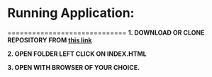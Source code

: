 # Running Application: 
=============================
**1. DOWNLOAD OR CLONE REPOSITORY FROM [this link](https://github.com/e-stenger/frontend-nanodegree-feedreader.git)**

**2. OPEN FOLDER LEFT CLICK ON INDEX.HTML**

**3. OPEN WITH BROWSER OF YOUR CHOICE.**